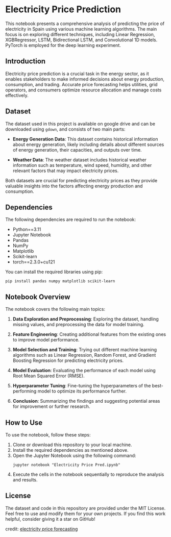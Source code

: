 # Electricity Price Prediction

This notebook presents a comprehensive analysis of predicting the price of electricity in Spain using various machine learning algorithms. The main focus is on exploring different techniques, including Linear Regression, XGBRegressor, LSTM, Bidirectional LSTM, and Convolutional 1D models. PyTorch is employed for the deep learning experiment.

## Introduction
Electricity price prediction is a crucial task in the energy sector, as it enables stakeholders to make informed decisions about energy production, consumption, and trading. Accurate price forecasting helps utilities, grid operators, and consumers optimize resource allocation and manage costs effectively.

## Dataset

The dataset used in this project is available on google drive and can be downloaded using `gdown`, and consists of two main parts:

 - **Energy Generation Data**: This dataset contains historical information about energy generation, likely including details about different sources of energy generation, their capacities, and outputs over time.

 - **Weather Data**: The weather dataset includes historical weather information such as temperature, wind speed, humidity, and other relevant factors that may impact electricity prices.

Both datasets are crucial for predicting electricity prices as they provide valuable insights into the factors affecting energy production and consumption.

## Dependencies

The following dependencies are required to run the notebook:

- Python==3.11
- Jupyter Notebook
- Pandas
- NumPy
- Matplotlib
- Scikit-learn
- torch==2.3.0+cu121

You can install the required libraries using pip:

```
pip install pandas numpy matplotlib scikit-learn
```

## Notebook Overview

The notebook covers the following main topics:

1. **Data Exploration and Preprocessing**: Exploring the dataset, handling missing values, and preprocessing the data for model training.

2. **Feature Engineering**: Creating additional features from the existing ones to improve model performance.

3. **Model Selection and Training**: Trying out different machine learning algorithms such as Linear Regression, Random Forest, and Gradient Boosting Regression for predicting electricity prices.

4. **Model Evaluation**: Evaluating the performance of each model using Root Mean Squared Error (RMSE).

5. **Hyperparameter Tuning**: Fine-tuning the hyperparameters of the best-performing model to optimize its performance further.

6. **Conclusion**: Summarizing the findings and suggesting potential areas for improvement or further research.

## How to Use

To use the notebook, follow these steps:

1. Clone or download this repository to your local machine.
2. Install the required dependencies as mentioned above.
3. Open the Jupyter Notebook using the following command:
   ```
   jupyter notebook "Electricity Price Pred.ipynb"
   ```
4. Execute the cells in the notebook sequentially to reproduce the analysis and results.

## License

The dataset and code in this repository are provided under the MIT License. Feel free to use and modify them for your own projects. If you find this work helpful, consider giving it a star on GitHub!


credit: [electricity price forecasting](https://www.kaggle.com/code/dimitriosroussis/electricity-price-forecasting-with-dnns-eda)
